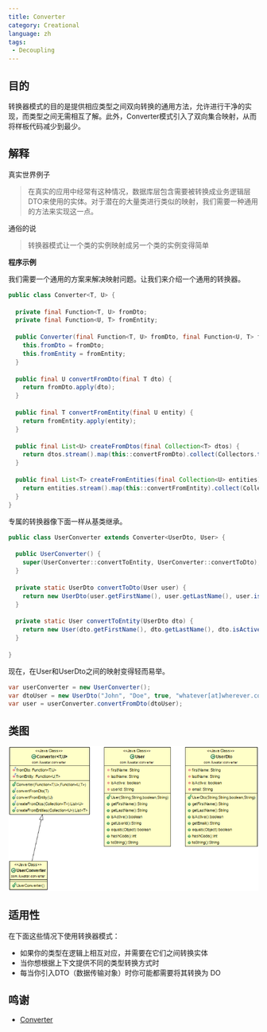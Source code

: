 ```yaml
---
title: Converter
category: Creational
language: zh
tags:
 - Decoupling
---
```


## 目的

转换器模式的目的是提供相应类型之间双向转换的通用方法，允许进行干净的实现，而类型之间无需相互了解。此外，Converter模式引入了双向集合映射，从而将样板代码减少到最少。

## 解释

真实世界例子

> 在真实的应用中经常有这种情况，数据库层包含需要被转换成业务逻辑层DTO来使用的实体。对于潜在的大量类进行类似的映射，我们需要一种通用的方法来实现这一点。

通俗的说

> 转换器模式让一个类的实例映射成另一个类的实例变得简单

**程序示例**

我们需要一个通用的方案来解决映射问题。让我们来介绍一个通用的转换器。

```java
public class Converter<T, U> {

  private final Function<T, U> fromDto;
  private final Function<U, T> fromEntity;

  public Converter(final Function<T, U> fromDto, final Function<U, T> fromEntity) {
    this.fromDto = fromDto;
    this.fromEntity = fromEntity;
  }

  public final U convertFromDto(final T dto) {
    return fromDto.apply(dto);
  }

  public final T convertFromEntity(final U entity) {
    return fromEntity.apply(entity);
  }

  public final List<U> createFromDtos(final Collection<T> dtos) {
    return dtos.stream().map(this::convertFromDto).collect(Collectors.toList());
  }

  public final List<T> createFromEntities(final Collection<U> entities) {
    return entities.stream().map(this::convertFromEntity).collect(Collectors.toList());
  }
}
```

专属的转换器像下面一样从基类继承。

```java
public class UserConverter extends Converter<UserDto, User> {

  public UserConverter() {
    super(UserConverter::convertToEntity, UserConverter::convertToDto);
  }

  private static UserDto convertToDto(User user) {
    return new UserDto(user.getFirstName(), user.getLastName(), user.isActive(), user.getUserId());
  }

  private static User convertToEntity(UserDto dto) {
    return new User(dto.getFirstName(), dto.getLastName(), dto.isActive(), dto.getEmail());
  }

}
```

现在，在User和UserDto之间的映射变得轻而易举。

```java
var userConverter = new UserConverter();
var dtoUser = new UserDto("John", "Doe", true, "whatever[at]wherever.com");
var user = userConverter.convertFromDto(dtoUser);
```

## 类图

![alt text](./etc/converter.png "Converter Pattern")

## 适用性

在下面这些情况下使用转换器模式：

* 如果你的类型在逻辑上相互对应，并需要在它们之间转换实体
* 当你想根据上下文提供不同的类型转换方式时
* 每当你引入DTO（数据传输对象）时你可能都需要将其转换为
  DO

## 鸣谢

* [Converter](http://www.xsolve.pl/blog/converter-pattern-in-java-8/)

